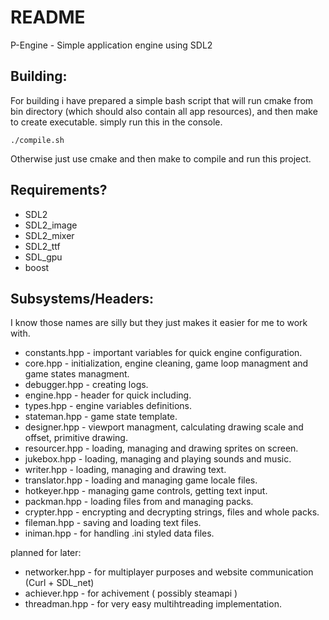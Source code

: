 # README

P-Engine - Simple application engine using SDL2

## Building:

For building i have prepared a simple bash script that will run cmake from bin directory (which should also contain all app resources), and then make to create executable. simply run this in the console.

```
./compile.sh
```

Otherwise just use cmake and then make to compile and run this project.

## Requirements?

- SDL2
- SDL2_image
- SDL2_mixer
- SDL2_ttf
- SDL_gpu
- boost

## Subsystems/Headers:
I know those names are silly but they just makes it easier for me to work with.

- constants.hpp - important variables for quick engine configuration.
- core.hpp - initialization, engine cleaning, game loop managment and game states managment.
- debugger.hpp - creating logs.
- engine.hpp - header for quick including.
- types.hpp - engine variables definitions.
- stateman.hpp - game state template.
- designer.hpp - viewport managment, calculating drawing scale and offset, primitive drawing.
- resourcer.hpp - loading, managing and drawing sprites on screen.
- jukebox.hpp - loading, managing and playing sounds and music.
- writer.hpp - loading, managing and drawing text.
- translator.hpp - loading and managing game locale files.
- hotkeyer.hpp - managing game controls, getting text input.
- packman.hpp - loading files from and managing packs.
- crypter.hpp - encrypting and decrypting strings, files and whole packs.
- fileman.hpp - saving and loading text files.
- iniman.hpp - for handling .ini styled data files.

planned for later:

- networker.hpp - for multiplayer purposes and website communication (Curl + SDL_net)
- achiever.hpp - for achivement ( possibly steamapi )
- threadman.hpp - for very easy multihtreading implementation.
